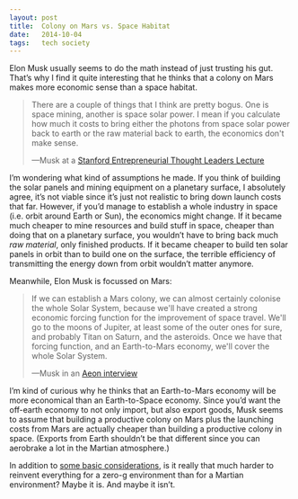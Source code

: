 ```yaml
---
layout: post
title:  Colony on Mars vs. Space Habitat
date:   2014-10-04
tags:   tech society
---
```


Elon Musk usually seems to do the math instead of just trusting his gut. That’s why I find it quite interesting that he thinks that a colony on Mars makes more economic sense than a space habitat.

> There are a couple of things that I think are pretty bogus. One is space mining, another is space solar power. I mean if you calculate how much it costs to bring either the photons from space solar power back to earth or the raw material back to earth, the economics don't make sense.
>
> —Musk at a [Stanford Entrepreneurial Thought Leaders Lecture](http://ecorner.stanford.edu/authorMaterialInfo.html?mid=394)

I’m wondering what kind of assumptions he made. If you think of building the solar panels and mining equipment on a planetary surface, I absolutely agree, it’s not viable since it’s just not realistic to bring down launch costs that far. However, if you’d manage to establish a whole industry in space (i.e. orbit around Earth or Sun), the economics might change. If it became much cheaper to mine resources and build stuff in space, cheaper than doing that on a planetary surface, you wouldn’t have to bring back much _raw material_, only finished products. If it became cheaper to build ten solar panels in orbit than to build one on the surface, the terrible efficiency of transmitting the energy down from orbit wouldn’t matter anymore. 

Meanwhile, Elon Musk is focussed on Mars:

> If we can establish a Mars colony, we can almost certainly colonise the whole Solar System, because we'll have created a strong economic forcing function for the improvement of space travel. We'll go to the moons of Jupiter, at least some of the outer ones for sure, and probably Titan on Saturn, and the asteroids. Once we have that forcing function, and an Earth-to-Mars economy, we'll cover the whole Solar System.
> 
> —Musk in an [Aeon interview](http://aeon.co/magazine/technology/the-elon-musk-interview-on-mars/)

I’m kind of curious why he thinks that an Earth-to-Mars economy will be more economical than an Earth-to-Space economy. Since you’d want the off-earth economy to not only import, but also export goods, Musk seems to assume that building a productive colony on Mars plus the launching costs from Mars are actually cheaper than building a productive colony in space. (Exports from Earth shouldn’t be that different since you can aerobrake a lot in the Martian atmosphere.)

In addition to [some basic considerations](http://space.stackexchange.com/questions/4748/feasibility-self-sustaining-colony-on-mars-vs-space-station), is it really that much harder to reinvent everything for a zero-g environment than for a Martian environment? Maybe it is. And maybe it isn’t.